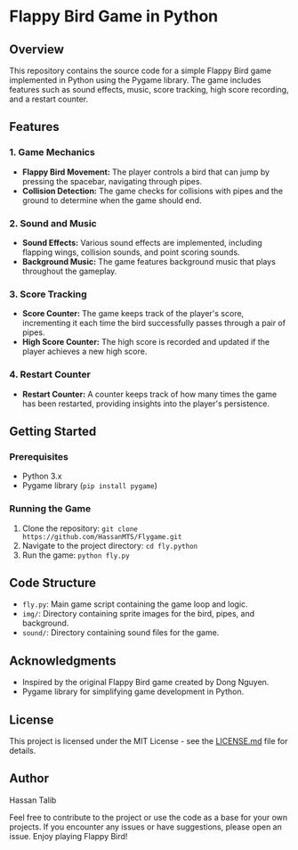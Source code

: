 # Flappy Bird Game in Python

## Overview
This repository contains the source code for a simple Flappy Bird game implemented in Python using the Pygame library. The game includes features such as sound effects, music, score tracking, high score recording, and a restart counter.


## Features

### 1. Game Mechanics
- **Flappy Bird Movement:** The player controls a bird that can jump by pressing the spacebar, navigating through pipes.
- **Collision Detection:** The game checks for collisions with pipes and the ground to determine when the game should end.

### 2. Sound and Music
- **Sound Effects:** Various sound effects are implemented, including flapping wings, collision sounds, and point scoring sounds.
- **Background Music:** The game features background music that plays throughout the gameplay.

### 3. Score Tracking
- **Score Counter:** The game keeps track of the player's score, incrementing it each time the bird successfully passes through a pair of pipes.
- **High Score Counter:** The high score is recorded and updated if the player achieves a new high score.

### 4. Restart Counter
- **Restart Counter:** A counter keeps track of how many times the game has been restarted, providing insights into the player's persistence.

## Getting Started

### Prerequisites
- Python 3.x
- Pygame library (`pip install pygame`)

### Running the Game
1. Clone the repository: `git clone https://github.com/HassanMTS/Flygame.git`
2. Navigate to the project directory: `cd fly.python`
3. Run the game: `python fly.py`

## Code Structure
- `fly.py`: Main game script containing the game loop and logic.
- `img/`: Directory containing sprite images for the bird, pipes, and background.
- `sound/`: Directory containing sound files for the game.

## Acknowledgments
- Inspired by the original Flappy Bird game created by Dong Nguyen.
- Pygame library for simplifying game development in Python.

## License
This project is licensed under the MIT License - see the [LICENSE.md](LICENSE.md) file for details.

## Author
Hassan Talib

Feel free to contribute to the project or use the code as a base for your own projects. If you encounter any issues or have suggestions, please open an issue. Enjoy playing Flappy Bird!
